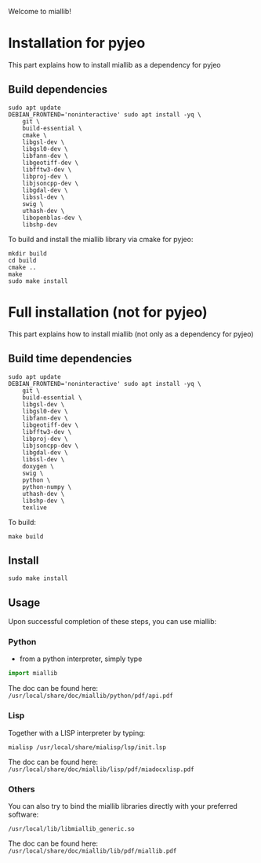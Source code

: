 Welcome to miallib!

# Installation for pyjeo

This part explains how to install miallib as a dependency for pyjeo

## Build dependencies

```
sudo apt update
DEBIAN_FRONTEND='noninteractive' sudo apt install -yq \
    git \
    build-essential \
    cmake \
    libgsl-dev \
    libgsl0-dev \
    libfann-dev \
    libgeotiff-dev \
    libfftw3-dev \
    libproj-dev \
    libjsoncpp-dev \
    libgdal-dev \
    libssl-dev \
    swig \
    uthash-dev \
    libopenblas-dev \
    libshp-dev
```

To build and install the miallib library via cmake for pyjeo:

```
mkdir build
cd build
cmake ..
make
sudo make install
```

# Full installation (not for pyjeo)

This part explains how to install miallib (not only as a dependency for pyjeo)

## Build time dependencies

```
sudo apt update
DEBIAN_FRONTEND='noninteractive' sudo apt install -yq \
    git \
    build-essential \
    libgsl-dev \
    libgsl0-dev \
    libfann-dev \
    libgeotiff-dev \
    libfftw3-dev \
    libproj-dev \
    libjsoncpp-dev \
    libgdal-dev \
    libssl-dev \
    doxygen \
    swig \
    python \
    python-numpy \
    uthash-dev \
    libshp-dev \
    texlive
```

To build:

```
make build
```

## Install

```
sudo make install
```

## Usage

Upon successful completion of these steps, you can use miallib:

### Python
- from a python interpreter, simply type

``` python
import miallib
```

The doc can be found here: `/usr/local/share/doc/miallib/python/pdf/api.pdf`


### Lisp

Together with a LISP interpreter by typing:

```
mialisp /usr/local/share/mialisp/lsp/init.lsp
```

The doc can be found here: `/usr/local/share/doc/miallib/lisp/pdf/miadocxlisp.pdf`

### Others

You can also try to bind the miallib libraries directly with your preferred software:
```
/usr/local/lib/libmiallib_generic.so
```

The doc can be found here: `/usr/local/share/doc/miallib/lib/pdf/miallib.pdf`

